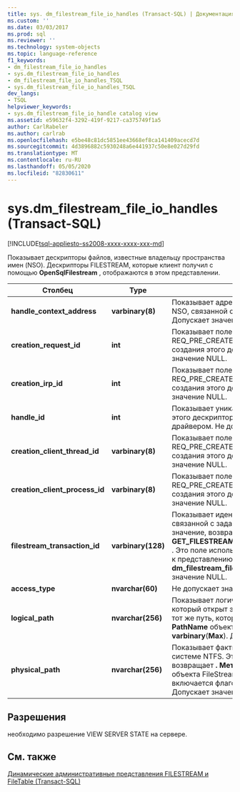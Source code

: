 ```yaml
---
title: sys. dm_filestream_file_io_handles (Transact-SQL) | Документация Майкрософт
ms.custom: ''
ms.date: 03/03/2017
ms.prod: sql
ms.reviewer: ''
ms.technology: system-objects
ms.topic: language-reference
f1_keywords:
- dm_filestream_file_io_handles
- sys.dm_filestream_file_io_handles
- dm_filestream_file_io_handles_TSQL
- sys.dm_filestream_file_io_handles_TSQL
dev_langs:
- TSQL
helpviewer_keywords:
- sys.dm_filestream_file_io_handle catalog view
ms.assetid: e59632f4-3292-419f-9217-ca375749f1a5
author: CarlRabeler
ms.author: carlrab
ms.openlocfilehash: e5be48c81dc5851ee43668ef8ca141409acecd7d
ms.sourcegitcommit: 4d3896882c5930248a6e441937c50e8e027d29fd
ms.translationtype: MT
ms.contentlocale: ru-RU
ms.lasthandoff: 05/05/2020
ms.locfileid: "82830611"
---
```

# <a name="sysdm_filestream_file_io_handles-transact-sql"></a>sys.dm_filestream_file_io_handles (Transact-SQL)
[!INCLUDE[tsql-appliesto-ss2008-xxxx-xxxx-xxx-md](../../includes/tsql-appliesto-ss2008-xxxx-xxxx-xxx-md.md)]

  Показывает дескрипторы файлов, известные владельцу пространства имен (NSO). Дескрипторы FILESTREAM, которые клиент получил с помощью **OpenSqlFilestream** , отображаются в этом представлении.  
  
|Столбец|Type|Описание|  
|------------|----------|-----------------|  
|**handle_context_address**|**varbinary(8)**|Показывает адрес внутренней структуры NSO, связанной с маркером клиента. Допускает значение NULL.|  
|**creation_request_id**|**int**|Показывает поле из запроса ввода-вывода REQ_PRE_CREATE, используемого для создания этого дескриптора. Не допускает значение NULL.|  
|**creation_irp_id**|**int**|Показывает поле из запроса ввода-вывода REQ_PRE_CREATE, используемого для создания этого дескриптора. Не допускает значение NULL.|  
|**handle_id**|**int**|Показывает уникальный идентификатор этого дескриптора, назначенный драйвером. Не допускает значение NULL.|  
|**creation_client_thread_id**|**varbinary(8)**|Показывает поле из запроса ввода-вывода REQ_PRE_CREATE, используемого для создания этого дескриптора. Допускает значение NULL.|  
|**creation_client_process_id**|**varbinary(8)**|Показывает поле из запроса ввода-вывода REQ_PRE_CREATE, используемого для создания этого дескриптора. Допускает значение NULL.|  
|**filestream_transaction_id**|**varbinary(128)**|Показывает идентификатор транзакции, связанной с заданным дескриптором. Это значение, возвращаемое функцией **GET_FILESTREAM_TRANSACTION_CONTEXT** . Это поле используется для присоединение к представлению **sys. dm_filestream_file_io_requests** . Допускает значение NULL.|  
|**access_type**|**nvarchar(60)**|Не допускает значение NULL.|  
|**logical_path**|**nvarchar(256)**|Показывает логический путь к файлу, который открыт этим дескриптором. Это тот же путь, который возвращается **. Метод PathName** объекта FileStream типа **varbinary**(**Max**). Допускает значение NULL.|  
|**physical_path**|**nvarchar(256)**|Показывает фактический путь к файлу в системе NTFS. Это тот же путь, который возвращает **. Метод PhysicalPathName** объекта FileStream типа **varbinary**(**Max**). Он включается флагом трассировки 5556. Допускает значение NULL.|  
  
## <a name="permissions"></a>Разрешения  
 необходимо разрешение VIEW SERVER STATE на сервере.  
  
## <a name="see-also"></a>См. также  
 [Динамические административные представления FILESTREAM и FileTable &#40;Transact-SQL&#41;](../../relational-databases/system-dynamic-management-views/filestream-and-filetable-dynamic-management-views-transact-sql.md)  
  
  
